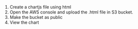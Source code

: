 1. Create a chartjs file using html
2. Open the AWS console and upload the .html file in S3 bucket.
3. Make the bucket as public
4. View the chart
